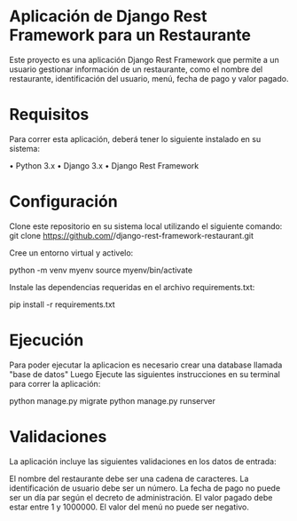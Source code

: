 # Aplicación de Django Rest Framework para un Restaurante

Este proyecto es una aplicación Django Rest Framework que permite a un usuario gestionar información de un restaurante, 
como el nombre del restaurante, identificación del usuario, menú, fecha de pago y valor pagado.

# Requisitos

Para correr esta aplicación, deberá tener lo siguiente instalado en su sistema:

•	Python 3.x
•	Django 3.x
•	Django Rest Framework

# Configuración

Clone este repositorio en su sistema local utilizando el siguiente comando:
git clone https://github.com/<username>/django-rest-framework-restaurant.git

Cree un entorno virtual y activelo:

python -m venv myenv
source myenv/bin/activate

Instale las dependencias requeridas en el archivo requirements.txt:
  
pip install -r requirements.txt

# Ejecución
  
Para poder ejecutar la aplicacion es necesario crear una database llamada "base de datos"
Luego Ejecute las siguientes instrucciones en su terminal para correr la aplicación:

python manage.py migrate
python manage.py runserver

# Validaciones

La aplicación incluye las siguientes validaciones en los datos de entrada:

El nombre del restaurante debe ser una cadena de caracteres.
La identificación de usuario debe ser un número.
La fecha de pago no puede ser un día par según el decreto de administración.
El valor pagado debe estar entre 1 y 1000000.
El valor del menú no puede ser negativo.
  

